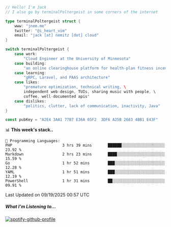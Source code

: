 ```go
// Hello! I'm Jack
// I also go by terminalPoltergeist in some corners of the internet

type terminalPoltergeist struct {
    www: "jnem.me"
    twitter: "@i_heart_vim"
    email: "jack [at] nemitz [dot] cloud"
}

switch terminalPoltergeist {
    case work:
        "Cloud Engineer at the University of Minnesota"
    case building:
        "an online clearinghouse platform for health-plan fitness incentive programs"
    case learning:
        "gRPC, Laravel, and PAAS architecture"
    case likes:
        "premature optimization, technical writing, \
        independent web-design, TUIs, sharing music with people, \
        coffee, well-documented apis"
    case dislikes:
        "politics, clutter, lack of communication, inactivity, Java"
}

const pubKey = "A2E4 3AA1 77B7 E36A 05F2  3DF6 A25B 2683 4BB1 E43F"
```

<!--START_SECTION:waka-->
📊 **This week's stack..** 

```text
💬 Programming Languages: 
PHP                      3 hrs 39 mins       ██████░░░░░░░░░░░░░░░░░░░   23.92 % 
Markdown                 2 hrs 23 mins       ████░░░░░░░░░░░░░░░░░░░░░   15.59 % 
Go                       1 hr 52 mins        ███░░░░░░░░░░░░░░░░░░░░░░   12.28 % 
YAML                     1 hr 51 mins        ███░░░░░░░░░░░░░░░░░░░░░░   12.19 % 
PowerShell               1 hr 31 mins        ██░░░░░░░░░░░░░░░░░░░░░░░   09.91 % 
```


 Last Updated on 09/19/2025 00:57 UTC
<!--END_SECTION:waka-->

##### What I'm Listening to...

[![spotify-github-profile](https://jnem.me/listening-item?maxAge=2592000)](https://jnem.me/listening)
